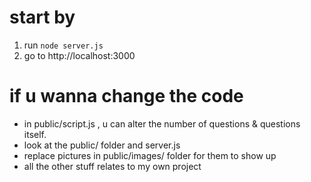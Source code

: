 # start by
1. run ```node server.js```
2. go to http://localhost:3000

# if u wanna change the code
- in public/script.js , u can alter the number of questions & questions itself.
- look at the public/ folder and server.js
- replace pictures in public/images/ folder for them to show up
- all the other stuff relates to my own project